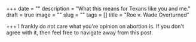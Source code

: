 +++
date = ""
description = "What this means for Texans like you and me."
draft = true
image = ""
slug = ""
tags = []
title = "Roe v. Wade Overturned"

+++
I frankly do not care what you're opinion on abortion is. If you don't agree with it, then feel free to navigate away from this post.